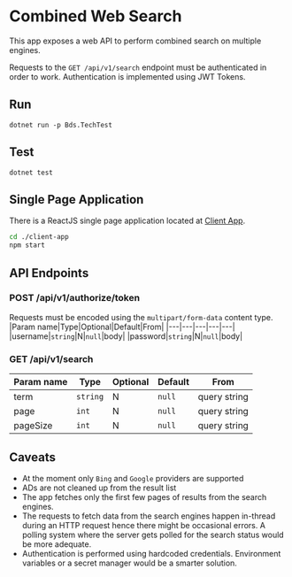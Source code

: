 # Combined Web Search
This app exposes a web API to perform combined search on multiple engines.


Requests to the `GET /api/v1/search` endpoint must be authenticated in order to work. Authentication is implemented using JWT Tokens.
## Run
```
dotnet run -p Bds.TechTest
```
## Test
```
dotnet test
```
## Single Page Application
There is a ReactJS single page application located at [Client App](./client-app).
```sh
cd ./client-app
npm start
```
## API Endpoints
### POST /api/v1/authorize/token
Requests must be encoded using the `multipart/form-data` content type.
|Param name|Type|Optional|Default|From|
|---|---|---|---|---|
|username|`string`|N|`null`|body|
|password|`string`|N|`null`|body|

### GET /api/v1/search
|Param name|Type|Optional|Default|From|
|---|---|---|---|---|
|term|`string`|N|`null`|query string|
|page|`int`|N|`null`|query string|
|pageSize|`int`|N|`null`|query string|

## Caveats
- At the moment only `Bing` and `Google` providers are supported
- ADs are not cleaned up from the result list
- The app fetches only the first few pages of results from the search engines.
- The requests to fetch data from the search engines happen in-thread during an HTTP request hence there might be occasional errors. A polling system where the server gets polled for the search status would be more adequate.
- Authentication is performed using hardcoded credentials. Environment variables or a secret manager would be a smarter solution.